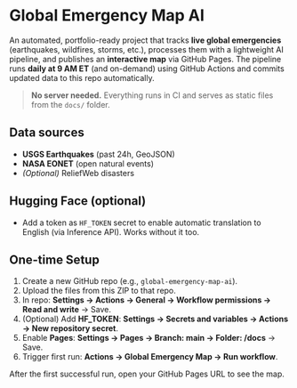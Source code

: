 # Global Emergency Map AI

An automated, portfolio-ready project that tracks **live global emergencies** (earthquakes, wildfires, storms, etc.), processes them with a lightweight AI pipeline, and publishes an **interactive map** via GitHub Pages. The pipeline runs **daily at 9 AM ET** (and on-demand) using GitHub Actions and commits updated data to this repo automatically.

> **No server needed.** Everything runs in CI and serves as static files from the `docs/` folder.

## Data sources
- **USGS Earthquakes** (past 24h, GeoJSON)
- **NASA EONET** (open natural events)
- *(Optional)* ReliefWeb disasters

## Hugging Face (optional)
- Add a token as `HF_TOKEN` secret to enable automatic translation to English (via Inference API). Works without it too.

## One-time Setup
1. Create a new GitHub repo (e.g., `global-emergency-map-ai`).
2. Upload the files from this ZIP to that repo.
3. In repo: **Settings → Actions → General → Workflow permissions → Read and write** → Save.
4. (Optional) Add **HF_TOKEN**: **Settings → Secrets and variables → Actions → New repository secret**.
5. Enable **Pages**: **Settings → Pages → Branch: main → Folder: /docs** → Save.
6. Trigger first run: **Actions → Global Emergency Map → Run workflow**.

After the first successful run, open your GitHub Pages URL to see the map.
